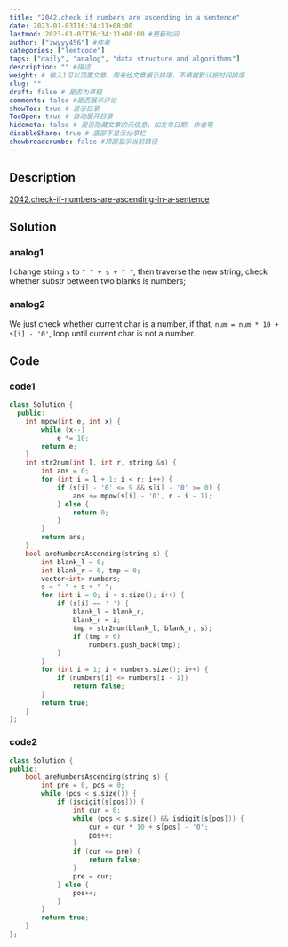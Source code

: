```yaml
---
title: "2042.check if numbers are ascending in a sentence"
date: 2023-01-03T16:34:11+08:00
lastmod: 2023-01-03T16:34:11+08:00 #更新时间
author: ["zwyyy456"] #作者
categories: ["leetcode"]
tags: ["daily", "analog", "data structure and algorithms"]
description: "" #描述
weight: # 输入1可以顶置文章，用来给文章展示排序，不填就默认按时间排序
slug: ""
draft: false # 是否为草稿
comments: false #是否展示评论
showToc: true # 显示目录
TocOpen: true # 自动展开目录
hidemeta: false # 是否隐藏文章的元信息，如发布日期、作者等
disableShare: true # 底部不显示分享栏
showbreadcrumbs: false #顶部显示当前路径
---
```

## Description
[2042.check-if-numbers-are-ascending-in-a-sentence](https://leetcode.com/problems/check-if-numbers-are-ascending-in-a-sentence/)

## Solution
### analog1
I change string `s` to `" " + s + " "`, then traverse the new string, check whether substr between two blanks is numbers;

### analog2
We just check whether current char is a number, if that, `num = num * 10 + s[i] - '0'`, loop until current char is not a number.

## Code
### code1
```cpp
class Solution {
  public:
    int mpow(int e, int x) {
        while (x--)
            e *= 10;
        return e;
    }
    int str2num(int l, int r, string &s) {
        int ans = 0;
        for (int i = l + 1; i < r; i++) {
            if (s[i] - '0' <= 9 && s[i] - '0' >= 0) {
                ans += mpow(s[i] - '0', r - i - 1);
            } else {
                return 0;
            }
        }
        return ans;
    }
    bool areNumbersAscending(string s) {
        int blank_l = 0;
        int blank_r = 0, tmp = 0;
        vector<int> numbers;
        s = " " + s + " ";
        for (int i = 0; i < s.size(); i++) {
            if (s[i] == ' ') {
                blank_l = blank_r;
                blank_r = i;
                tmp = str2num(blank_l, blank_r, s);
                if (tmp > 0)
                    numbers.push_back(tmp);
            }
        }
        for (int i = 1; i < numbers.size(); i++) {
            if (numbers[i] <= numbers[i - 1])
                return false;
        }
        return true;
    }
};
```

### code2
```cpp
class Solution {
public:
    bool areNumbersAscending(string s) {
        int pre = 0, pos = 0;
        while (pos < s.size()) {
            if (isdigit(s[pos])) {
                int cur = 0;
                while (pos < s.size() && isdigit(s[pos])) {
                    cur = cur * 10 + s[pos] - '0';
                    pos++;
                }
                if (cur <= pre) {
                    return false;
                }
                pre = cur;
            } else {
                pos++;
            }
        }
        return true;
    }
};
```